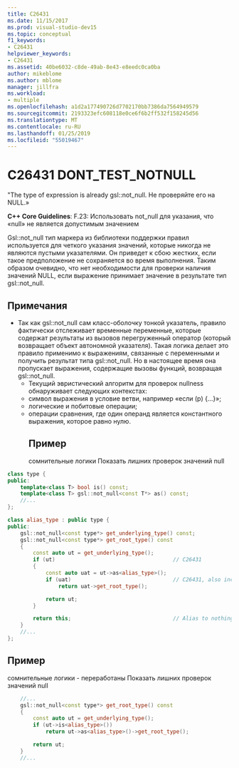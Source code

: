 ```yaml
---
title: C26431
ms.date: 11/15/2017
ms.prod: visual-studio-dev15
ms.topic: conceptual
f1_keywords:
- C26431
helpviewer_keywords:
- C26431
ms.assetid: 40be6032-c8de-49ab-8e43-e8eedc0ca0ba
author: mikeblome
ms.author: mblome
manager: jillfra
ms.workload:
- multiple
ms.openlocfilehash: a1d2a177490726d7702170bb7386da7564949579
ms.sourcegitcommit: 2193323efc608118e0ce6f6b2ff532f158245d56
ms.translationtype: MT
ms.contentlocale: ru-RU
ms.lasthandoff: 01/25/2019
ms.locfileid: "55019467"
---
```

# <a name="c26431-donttestnotnull"></a>C26431 DONT_TEST_NOTNULL
"The type of expression is already gsl::not_null. Не проверяйте его на NULL.»

**C++ Core Guidelines**: F.23: Использовать not_null<T> для указания, что «null» не является допустимым значением

Gsl::not_null тип маркера из библиотеки поддержки правил используется для четкого указания значений, которые никогда не являются пустыми указателями. Он приведет к сбою жестких, если такое предположение не сохраняется во время выполнения. Таким образом очевидно, что нет необходимости для проверки наличия значений NULL, если выражение принимает значение в результате тип gsl::not_null.

## <a name="remarks"></a>Примечания
- Так как gsl::not_null сам класс-оболочку тонкой указатель, правило фактически отслеживает временные переменные, которые содержат результаты из вызовов перегруженный оператор (который возвращает объект автономной указателя). Такая логика делает это правило применимо к выражениям, связанные с переменными и получить результат типа gsl::not_null. Но в настоящее время она пропускает выражения, содержащие вызовы функций, возвращая gsl::not_null.
  - Текущий эвристический алгоритм для проверок nullness обнаруживает следующих контекстах:
  - символ выражения в условие ветви, например «если (p) {...}»;
  - логические и побитовые операции;
  - операции сравнения, где один операнд является константного выражения, которое равно нулю.
    ## <a name="example"></a>Пример
    сомнительные логики Показать лишних проверок значений null

```cpp
class type {
public:
    template<class T> bool is() const;
    template<class T> gsl::not_null<const T*> as() const;
    //...
};

class alias_type : public type {
public:
    gsl::not_null<const type*> get_underlying_type() const;
    gsl::not_null<const type*> get_root_type() const
    {
        const auto ut = get_underlying_type();
        if (ut)                                     // C26431
        {
            const auto uat = ut->as<alias_type>();
            if (uat)                                // C26431, also incorrect use of API!
                return uat->get_root_type();

            return ut;
        }

        return this;                                // Alias to nothing? Actually, dead code!
    }
    //...
};
```

## <a name="example"></a>Пример
сомнительные логики - переработаны Показать лишних проверок значений null

```cpp
    //...
    gsl::not_null<const type*> get_root_type() const
    {
        const auto ut = get_underlying_type();
        if (ut->is<alias_type>())
            return ut->as<alias_type>()->get_root_type();

        return ut;
    }
    //...
```
